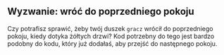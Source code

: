 ## Wyzwanie: wróć do poprzedniego pokoju

Czy potrafisz sprawić, żeby twój duszek `gracz` wrócił do poprzedniego pokoju, kiedy dotyka żółtych drzwi? Kod potrzebny do tego jest bardzo podobny do kodu, który już dodałaś, aby przejść do następnego pokoju.